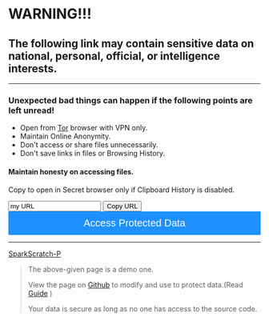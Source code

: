 
<h1 id="warning-">WARNING!!!</h1>
<h2 id="the-following-link-may-contain-sensitive-data-on-national-personal-official-or-intelligence-interests-">The following link may contain sensitive data on national, personal, official, or intelligence interests.</h2>
<hr>
<h3 id="unexpected-bad-things-can-happen-if-the-following-points-are-left-unread-">Unexpected bad things can happen if the following points are left unread!</h3>
<ul>
<li>Open from <a href="https://www.torproject.org/">Tor</a> browser with VPN only.</li>
<li>Maintain Online Anonymity.</li>
<li>Don&#39;t access or share files unnecessarily.</li>
<li>Don&#39;t save links in files or Browsing History.</li>
</ul>
<h4 id="maintain-honesty-on-accessing-files-">Maintain honesty on accessing files.</h4>

<p>Copy to open in Secret browser only if Clipboard History is disabled. </p>

<input type="text" value="my URL" id="myInput">
<button onclick="myFunction()">Copy URL</button>

<script>
function myFunction() {
  var copyText = document.getElementById("myInput");
  copyText.select();
  copyText.setSelectionRange(0, 99999)
  document.execCommand("copy");
  alert("Copied the text: " + copyText.value);
}
</script>

<meta name="viewport" content="width=device-width, initial-scale=1">
<!-- Add icon library -->
<link rel="stylesheet" href="https://cdnjs.cloudflare.com/ajax/libs/font-awesome/4.7.0/css/font-awesome.min.css">
<style>
.btn {
  background-color: DodgerBlue;
  border: none;
  color: white;
  padding: 12px 30px;
  cursor: pointer;
  font-size: 20px;
}

/* Darker background on mouse-over */
.btn:hover {
  background-color: RoyalBlue;
}
</style>
<a href="My Url"><button class="btn" style="width:100%"><i class="download"></i>Access Protected Data</button></a>
<hr>
<p> <a href="https://sparkscratch-p.github.io/">SparkScratch-P</a></p>
<blockquote>
<p>The above-given page is a demo one.</p>
<p>View the page on <a href="https://github.com/SparkScratch-P/secret-database">Github</a> to modify and use to protect data.(Read <a href="https://github.com/SparkScratch-P/secret-database#secret-database">Guide</a> )</p>
<p>Your data is secure as long as no one has access to the source code.</p>
</blockquote>

